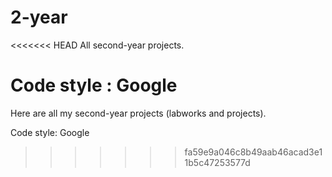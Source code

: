 # 2-year

<<<<<<< HEAD
All second-year projects.

Code style : Google
=======
Here are all my second-year projects (labworks and projects).

Code style: Google
>>>>>>> fa59e9a046c8b49aab46acad3e11b5c47253577d
